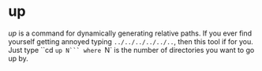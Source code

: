 # up
*up* is a command for dynamically generating relative paths. If you ever find yourself getting annoyed typing 
`../../../../../..`, then this tool if for you. Just type ``cd `up N``` where `N` is the number of directories you want to go up by.

